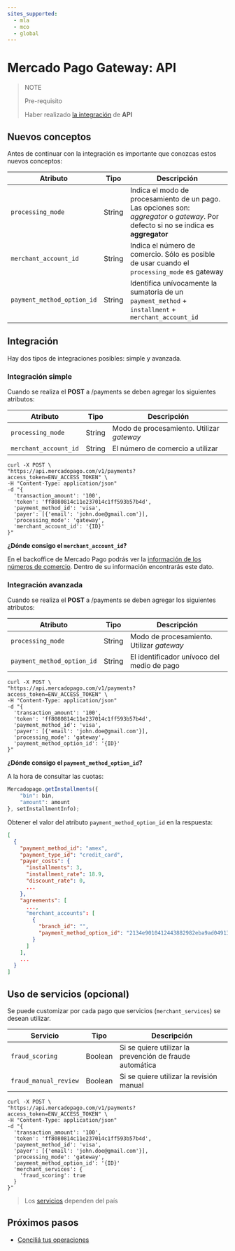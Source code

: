 ```yaml
---
sites_supported:
  - mla
  - mco
  - global
---
```


# Mercado Pago Gateway: API

> NOTE
>
> Pre-requisito
>
> Haber realizado [la integración](/guides/payments/api/introduction.es.md) de **API**

## Nuevos conceptos

Antes de continuar con la integración es importante que conozcas estos nuevos conceptos:

|Atributo|Tipo|Descripción|
|---|---|---|
|`processing_mode`| String | Indica el modo de procesamiento de un pago. Las opciones son: _aggregator_ o _gateway_. Por defecto si no se indica es **aggregator**|
|`merchant_account_id`| String | Indica el número de comercio. Sólo es posible de usar cuando el `processing_mode` es gateway |
|`payment_method_option_id`| String | Identifica unívocamente la sumatoria de un `payment_method` + `installment` + `merchant_account_id`| 

## Integración

Hay dos tipos de integraciones posibles: simple y avanzada.

### Integración simple

Cuando se realiza el **POST** a /payments se deben agregar los siguientes atributos:

|Atributo|Tipo|Descripción|
|---|---|---|
|`processing_mode`|String|Modo de procesamiento. Utilizar _gateway_|
|`merchant_account_id`| String| El número de comercio a utilizar|

```curl
curl -X POST \
"https://api.mercadopago.com/v1/payments?access_token=ENV_ACCESS_TOKEN" \
-H "Content-Type: application/json"
-d "{
  'transaction_amount': '100',
  'token': 'ff8080814c11e237014c1ff593b57b4d',
  'payment_method_id': 'visa',
  'payer': [{'email': 'john.doe@gmail.com'}],
  'processing_mode': 'gateway',
  'merchant_account_id': '{ID}'
}"
```

**¿Dónde consigo el `merchant_account_id`?**

En el backoffice de Mercado Pago podrás ver la [información de los números de comercio](/guides/gateway/configuration.es.md). Dentro de su información encontrarás este dato.

### Integración avanzada

Cuando se realiza el **POST** a /payments se deben agregar los siguientes atributos:

|Atributo|Tipo|Descripción|
|---|---|---|
|`processing_mode`|String|Modo de procesamiento. Utilizar _gateway_|
|`payment_method_option_id`| String| El identificador unívoco del medio de pago|

```curl
curl -X POST \
"https://api.mercadopago.com/v1/payments?access_token=ENV_ACCESS_TOKEN" \
-H "Content-Type: application/json"
-d "{
  'transaction_amount': '100',
  'token': 'ff8080814c11e237014c1ff593b57b4d',
  'payment_method_id': 'visa',
  'payer': [{'email': 'john.doe@gmail.com'}],
  'processing_mode': 'gateway',
  'payment_method_option_id': '{ID}'
}"
```

**¿Dónde consigo el `payment_method_option_id`?**

A la hora de consultar las cuotas:

```javascript
Mercadopago.getInstallments({
    "bin": bin,
    "amount": amount
}, setInstallmentInfo);
```

Obtener el valor del atributo `payment_method_option_id` en la respuesta:

```json
[
  {
    "payment_method_id": "amex",
    "payment_type_id": "credit_card",
    "payer_costs": {
      "installments": 3,
      "installment_rate": 18.9,
      "discount_rate": 0,
      ...
    },
    "agreements": [
      ...,
      "merchant_accounts": [
        {
          "branch_id": "",
          "payment_method_option_id": "2134e9010412443882982eba9ad04913"
        }
      ]
    ],
    ...
  }
]
```

## Uso de servicios (opcional)

Se puede customizar por cada pago que servicios (`merchant_services`) se desean utilizar.

|Servicio|Tipo|Descripción|
|---|---|---|
|`fraud_scoring`|Boolean| Si se quiere utilizar la prevención de fraude automática|
|`fraud_manual_review`| Boolean| Si se quiere utilizar la revisión manual |

```curl
curl -X POST \
"https://api.mercadopago.com/v1/payments?access_token=ENV_ACCESS_TOKEN" \
-H "Content-Type: application/json"
-d "{
  'transaction_amount': '100',
  'token': 'ff8080814c11e237014c1ff593b57b4d',
  'payment_method_id': 'visa',
  'payer': [{'email': 'john.doe@gmail.com'}],
  'processing_mode': 'gateway',
  'payment_method_option_id': '{ID}'
  'merchant_services': {
    'fraud_scoring': true
  }
}"
```

> Los [servicios](/localization/gateway.es.md) dependen del país

## Próximos pasos

* [Conciliá tus operaciones](/guides/gateway/reconciliation.es.md)